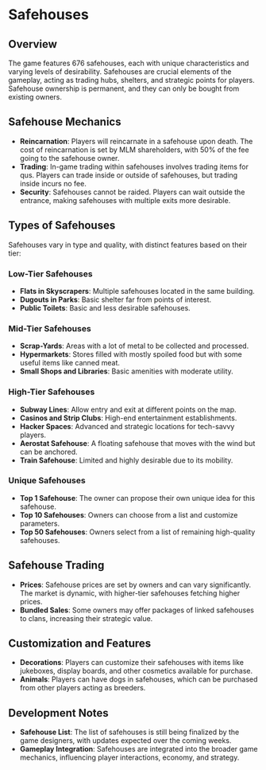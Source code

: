# Safehouses

## Overview
The game features 676 safehouses, each with unique characteristics and varying levels of desirability. Safehouses are crucial elements of the gameplay, acting as trading hubs, shelters, and strategic points for players. Safehouse ownership is permanent, and they can only be bought from existing owners.

## Safehouse Mechanics
- **Reincarnation**: Players will reincarnate in a safehouse upon death. The cost of reincarnation is set by MLM shareholders, with 50% of the fee going to the safehouse owner.
- **Trading**: In-game trading within safehouses involves trading items for qus. Players can trade inside or outside of safehouses, but trading inside incurs no fee.
- **Security**: Safehouses cannot be raided. Players can wait outside the entrance, making safehouses with multiple exits more desirable.

## Types of Safehouses
Safehouses vary in type and quality, with distinct features based on their tier:

### Low-Tier Safehouses
- **Flats in Skyscrapers**: Multiple safehouses located in the same building.
- **Dugouts in Parks**: Basic shelter far from points of interest.
- **Public Toilets**: Basic and less desirable safehouses.

### Mid-Tier Safehouses
- **Scrap-Yards**: Areas with a lot of metal to be collected and processed.
- **Hypermarkets**: Stores filled with mostly spoiled food but with some useful items like canned meat.
- **Small Shops and Libraries**: Basic amenities with moderate utility.

### High-Tier Safehouses
- **Subway Lines**: Allow entry and exit at different points on the map.
- **Casinos and Strip Clubs**: High-end entertainment establishments.
- **Hacker Spaces**: Advanced and strategic locations for tech-savvy players.
- **Aerostat Safehouse**: A floating safehouse that moves with the wind but can be anchored.
- **Train Safehouse**: Limited and highly desirable due to its mobility.

### Unique Safehouses
- **Top 1 Safehouse**: The owner can propose their own unique idea for this safehouse.
- **Top 10 Safehouses**: Owners can choose from a list and customize parameters.
- **Top 50 Safehouses**: Owners select from a list of remaining high-quality safehouses.

## Safehouse Trading
- **Prices**: Safehouse prices are set by owners and can vary significantly. The market is dynamic, with higher-tier safehouses fetching higher prices.
- **Bundled Sales**: Some owners may offer packages of linked safehouses to clans, increasing their strategic value.

## Customization and Features
- **Decorations**: Players can customize their safehouses with items like jukeboxes, display boards, and other cosmetics available for purchase.
- **Animals**: Players can have dogs in safehouses, which can be purchased from other players acting as breeders.

## Development Notes
- **Safehouse List**: The list of safehouses is still being finalized by the game designers, with updates expected over the coming weeks.
- **Gameplay Integration**: Safehouses are integrated into the broader game mechanics, influencing player interactions, economy, and strategy.
